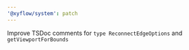 ```yaml
---
'@xyflow/system': patch
---
```


Improve TSDoc comments for `type ReconnectEdgeOptions` and `getViewportForBounds`
